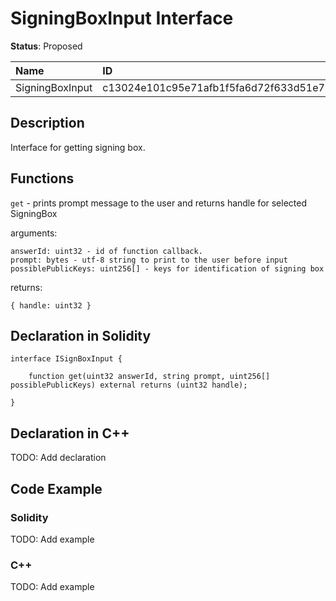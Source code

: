 
# SigningBoxInput Interface

**Status**: Proposed

| Name            | ID                                                                |
| :-------------- | :---------------------------------------------------------------- |
| SigningBoxInput | c13024e101c95e71afb1f5fa6d72f633d51e721de0320d73dfd6121a54e4d40a  |


## Description

Interface for getting signing box.

## Functions

`get` - prints prompt message to the user and returns handle for selected SigningBox

arguments:

	answerId: uint32 - id of function callback.
	prompt: bytes - utf-8 string to print to the user before input
	possiblePublicKeys: uint256[] - keys for identification of signing box

returns:

	{ handle: uint32 }

## Declaration in Solidity

```solidity
interface ISignBoxInput {

	function get(uint32 answerId, string prompt, uint256[] possiblePublicKeys) external returns (uint32 handle);

}
```

## Declaration in C++

TODO: Add declaration


## Code Example

### Solidity

TODO: Add example


### C++

TODO: Add example
